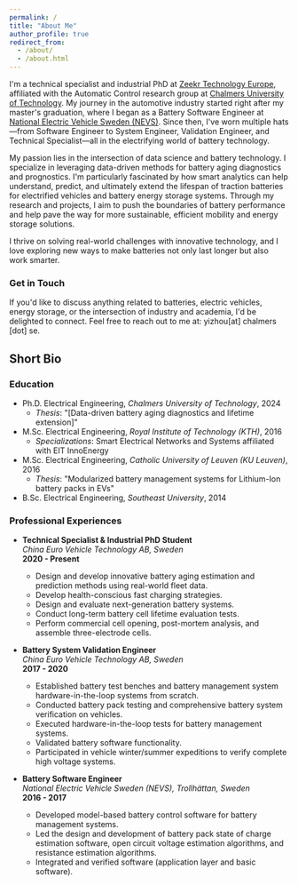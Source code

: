 ```yaml
---
permalink: /
title: "About Me"
author_profile: true
redirect_from: 
  - /about/
  - /about.html
---
```


I'm a technical specialist and industrial PhD at [Zeekr Technology Europe](https://www.zeekrtech.eu/), affiliated with the Automatic Control research group at [Chalmers University of Technology](https://www.chalmers.se/en/). My journey in the automotive industry started right after my master's graduation, where I began as a Battery Software Engineer at [National Electric Vehicle Sweden (NEVS)](https://www.nevs.com/). Since then, I've worn multiple hats—from Software Engineer to System Engineer, Validation Engineer, and Technical Specialist—all in the electrifying world of battery technology.

My passion lies in the intersection of data science and battery technology. I specialize in leveraging data-driven methods for battery aging diagnostics and prognostics. I'm particularly fascinated by how smart analytics can help understand, predict, and ultimately extend the lifespan of traction batteries for electrified vehicles and battery energy storage systems. Through my research and projects, I aim to push the boundaries of battery performance and help pave the way for more sustainable, efficient mobility and energy storage solutions.

I thrive on solving real-world challenges with innovative technology, and I love exploring new ways to make batteries not only last longer but also work smarter.

### Get in Touch
If you'd like to discuss anything related to batteries, electric vehicles, energy storage, or the intersection of industry and academia, I'd be delighted to connect. Feel free to reach out to me at: yizhou[at] chalmers [dot] se.

## Short Bio

### Education

- Ph.D. Electrical Engineering, *Chalmers University of Technology*,  2024
  - *Thesis*: "[Data-driven battery aging diagnostics and lifetime extension]"
- M.Sc. Electrical Engineering, *Royal Institute of Technology (KTH)*, 2016
  - *Specializations*: Smart Electrical Networks and Systems affiliated with EIT InnoEnergy
- M.Sc. Electrical Engineering, *Catholic University of Leuven (KU Leuven)*, 2016
  - *Thesis*: "Modularized battery management systems for Lithium-Ion battery packs in EVs"
- B.Sc. Electrical Engineering, *Southeast University*, 2014

### Professional Experiences

- **Technical Specialist & Industrial PhD Student**  
  *China Euro Vehicle Technology AB, Sweden*  
  **2020 - Present**  
  - Design and develop innovative battery aging estimation and prediction methods using real-world fleet data.  
  - Develop health-conscious fast charging strategies.  
  - Design and evaluate next-generation battery systems.  
  - Conduct long-term battery cell lifetime evaluation tests.  
  - Perform commercial cell opening, post-mortem analysis, and assemble three-electrode cells.

- **Battery System Validation Engineer**  
  *China Euro Vehicle Technology AB, Sweden*  
  **2017 - 2020**  
  - Established battery test benches and battery management system hardware-in-the-loop systems from scratch.  
  - Conducted battery pack testing and comprehensive battery system verification on vehicles.  
  - Executed hardware-in-the-loop tests for battery management systems.  
  - Validated battery software functionality.  
  - Participated in vehicle winter/summer expeditions to verify complete high voltage systems.

- **Battery Software Engineer**  
  *National Electric Vehicle Sweden (NEVS), Trollhättan, Sweden*  
  **2016 - 2017**  
  - Developed model-based battery control software for battery management systems.  
  - Led the design and development of battery pack state of charge estimation software, open circuit voltage estimation algorithms, and resistance estimation algorithms.  
  - Integrated and verified software (application layer and basic software).



